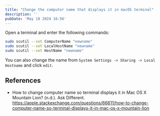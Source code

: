 ```yaml
---
title: "Change the computer name that displays it in macOS terminal"
description: ''
pubDate: 'May 18 2024 16:56'
---
```


Open a terminal and enter the following commands:

```sh
sudo scutil --set ComputerName "newname"
sudo scutil --set LocalHostName "newname"
sudo scutil --set HostName "newname"
```

You can also change the name from `System Settings -> Sharing -> Local Hostname` and click `edit`.

## References
- How to change computer name so terminal displays it in Mac OS X Mountain Lion? (n.d.). Ask Different. https://apple.stackexchange.com/questions/66611/how-to-change-computer-name-so-terminal-displays-it-in-mac-os-x-mountain-lion